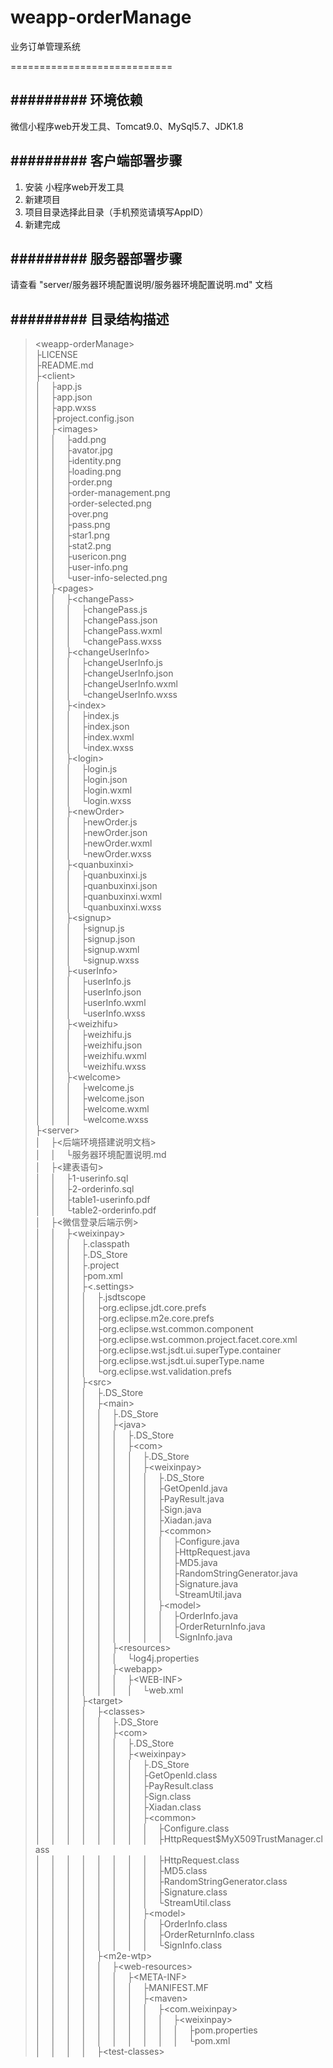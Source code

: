 # weapp-orderManage
业务订单管理系统

============================



## ######### 环境依赖
微信小程序web开发工具、Tomcat9.0、MySql5.7、JDK1.8

## ######### 客户端部署步骤
1. 安装 小程序web开发工具
2. 新建项目
3. 项目目录选择此目录（手机预览请填写AppID）
4. 新建完成

## ######### 服务器部署步骤
请查看 "server/服务器环境配置说明/服务器环境配置说明.md" 文档


## ######### 目录结构描述
> &lt;weapp-orderManage&gt;
<br>├LICENSE
<br>├README.md
<br>├&lt;client&gt;
<br>│&nbsp;&nbsp;&nbsp;&nbsp;├app.js
<br>│&nbsp;&nbsp;&nbsp;&nbsp;├app.json
<br>│&nbsp;&nbsp;&nbsp;&nbsp;├app.wxss
<br>│&nbsp;&nbsp;&nbsp;&nbsp;├project.config.json
<br>│&nbsp;&nbsp;&nbsp;&nbsp;├&lt;images&gt;
<br>│&nbsp;&nbsp;&nbsp;&nbsp;│&nbsp;&nbsp;&nbsp;&nbsp;├add.png
<br>│&nbsp;&nbsp;&nbsp;&nbsp;│&nbsp;&nbsp;&nbsp;&nbsp;├avator.jpg
<br>│&nbsp;&nbsp;&nbsp;&nbsp;│&nbsp;&nbsp;&nbsp;&nbsp;├identity.png
<br>│&nbsp;&nbsp;&nbsp;&nbsp;│&nbsp;&nbsp;&nbsp;&nbsp;├loading.png
<br>│&nbsp;&nbsp;&nbsp;&nbsp;│&nbsp;&nbsp;&nbsp;&nbsp;├order.png
<br>│&nbsp;&nbsp;&nbsp;&nbsp;│&nbsp;&nbsp;&nbsp;&nbsp;├order-management.png
<br>│&nbsp;&nbsp;&nbsp;&nbsp;│&nbsp;&nbsp;&nbsp;&nbsp;├order-selected.png
<br>│&nbsp;&nbsp;&nbsp;&nbsp;│&nbsp;&nbsp;&nbsp;&nbsp;├over.png
<br>│&nbsp;&nbsp;&nbsp;&nbsp;│&nbsp;&nbsp;&nbsp;&nbsp;├pass.png
<br>│&nbsp;&nbsp;&nbsp;&nbsp;│&nbsp;&nbsp;&nbsp;&nbsp;├star1.png
<br>│&nbsp;&nbsp;&nbsp;&nbsp;│&nbsp;&nbsp;&nbsp;&nbsp;├stat2.png
<br>│&nbsp;&nbsp;&nbsp;&nbsp;│&nbsp;&nbsp;&nbsp;&nbsp;├usericon.png
<br>│&nbsp;&nbsp;&nbsp;&nbsp;│&nbsp;&nbsp;&nbsp;&nbsp;├user-info.png
<br>│&nbsp;&nbsp;&nbsp;&nbsp;│&nbsp;&nbsp;&nbsp;&nbsp;└user-info-selected.png
<br>│&nbsp;&nbsp;&nbsp;&nbsp;├&lt;pages&gt;
<br>│&nbsp;&nbsp;&nbsp;&nbsp;│&nbsp;&nbsp;&nbsp;&nbsp;├&lt;changePass&gt;
<br>│&nbsp;&nbsp;&nbsp;&nbsp;│&nbsp;&nbsp;&nbsp;&nbsp;│&nbsp;&nbsp;&nbsp;&nbsp;├changePass.js
<br>│&nbsp;&nbsp;&nbsp;&nbsp;│&nbsp;&nbsp;&nbsp;&nbsp;│&nbsp;&nbsp;&nbsp;&nbsp;├changePass.json
<br>│&nbsp;&nbsp;&nbsp;&nbsp;│&nbsp;&nbsp;&nbsp;&nbsp;│&nbsp;&nbsp;&nbsp;&nbsp;├changePass.wxml
<br>│&nbsp;&nbsp;&nbsp;&nbsp;│&nbsp;&nbsp;&nbsp;&nbsp;│&nbsp;&nbsp;&nbsp;&nbsp;└changePass.wxss
<br>│&nbsp;&nbsp;&nbsp;&nbsp;│&nbsp;&nbsp;&nbsp;&nbsp;├&lt;changeUserInfo&gt;
<br>│&nbsp;&nbsp;&nbsp;&nbsp;│&nbsp;&nbsp;&nbsp;&nbsp;│&nbsp;&nbsp;&nbsp;&nbsp;├changeUserInfo.js
<br>│&nbsp;&nbsp;&nbsp;&nbsp;│&nbsp;&nbsp;&nbsp;&nbsp;│&nbsp;&nbsp;&nbsp;&nbsp;├changeUserInfo.json
<br>│&nbsp;&nbsp;&nbsp;&nbsp;│&nbsp;&nbsp;&nbsp;&nbsp;│&nbsp;&nbsp;&nbsp;&nbsp;├changeUserInfo.wxml
<br>│&nbsp;&nbsp;&nbsp;&nbsp;│&nbsp;&nbsp;&nbsp;&nbsp;│&nbsp;&nbsp;&nbsp;&nbsp;└changeUserInfo.wxss
<br>│&nbsp;&nbsp;&nbsp;&nbsp;│&nbsp;&nbsp;&nbsp;&nbsp;├&lt;index&gt;
<br>│&nbsp;&nbsp;&nbsp;&nbsp;│&nbsp;&nbsp;&nbsp;&nbsp;│&nbsp;&nbsp;&nbsp;&nbsp;├index.js
<br>│&nbsp;&nbsp;&nbsp;&nbsp;│&nbsp;&nbsp;&nbsp;&nbsp;│&nbsp;&nbsp;&nbsp;&nbsp;├index.json
<br>│&nbsp;&nbsp;&nbsp;&nbsp;│&nbsp;&nbsp;&nbsp;&nbsp;│&nbsp;&nbsp;&nbsp;&nbsp;├index.wxml
<br>│&nbsp;&nbsp;&nbsp;&nbsp;│&nbsp;&nbsp;&nbsp;&nbsp;│&nbsp;&nbsp;&nbsp;&nbsp;└index.wxss
<br>│&nbsp;&nbsp;&nbsp;&nbsp;│&nbsp;&nbsp;&nbsp;&nbsp;├&lt;login&gt;
<br>│&nbsp;&nbsp;&nbsp;&nbsp;│&nbsp;&nbsp;&nbsp;&nbsp;│&nbsp;&nbsp;&nbsp;&nbsp;├login.js
<br>│&nbsp;&nbsp;&nbsp;&nbsp;│&nbsp;&nbsp;&nbsp;&nbsp;│&nbsp;&nbsp;&nbsp;&nbsp;├login.json
<br>│&nbsp;&nbsp;&nbsp;&nbsp;│&nbsp;&nbsp;&nbsp;&nbsp;│&nbsp;&nbsp;&nbsp;&nbsp;├login.wxml
<br>│&nbsp;&nbsp;&nbsp;&nbsp;│&nbsp;&nbsp;&nbsp;&nbsp;│&nbsp;&nbsp;&nbsp;&nbsp;└login.wxss
<br>│&nbsp;&nbsp;&nbsp;&nbsp;│&nbsp;&nbsp;&nbsp;&nbsp;├&lt;newOrder&gt;
<br>│&nbsp;&nbsp;&nbsp;&nbsp;│&nbsp;&nbsp;&nbsp;&nbsp;│&nbsp;&nbsp;&nbsp;&nbsp;├newOrder.js
<br>│&nbsp;&nbsp;&nbsp;&nbsp;│&nbsp;&nbsp;&nbsp;&nbsp;│&nbsp;&nbsp;&nbsp;&nbsp;├newOrder.json
<br>│&nbsp;&nbsp;&nbsp;&nbsp;│&nbsp;&nbsp;&nbsp;&nbsp;│&nbsp;&nbsp;&nbsp;&nbsp;├newOrder.wxml
<br>│&nbsp;&nbsp;&nbsp;&nbsp;│&nbsp;&nbsp;&nbsp;&nbsp;│&nbsp;&nbsp;&nbsp;&nbsp;└newOrder.wxss
<br>│&nbsp;&nbsp;&nbsp;&nbsp;│&nbsp;&nbsp;&nbsp;&nbsp;├&lt;quanbuxinxi&gt;
<br>│&nbsp;&nbsp;&nbsp;&nbsp;│&nbsp;&nbsp;&nbsp;&nbsp;│&nbsp;&nbsp;&nbsp;&nbsp;├quanbuxinxi.js
<br>│&nbsp;&nbsp;&nbsp;&nbsp;│&nbsp;&nbsp;&nbsp;&nbsp;│&nbsp;&nbsp;&nbsp;&nbsp;├quanbuxinxi.json
<br>│&nbsp;&nbsp;&nbsp;&nbsp;│&nbsp;&nbsp;&nbsp;&nbsp;│&nbsp;&nbsp;&nbsp;&nbsp;├quanbuxinxi.wxml
<br>│&nbsp;&nbsp;&nbsp;&nbsp;│&nbsp;&nbsp;&nbsp;&nbsp;│&nbsp;&nbsp;&nbsp;&nbsp;└quanbuxinxi.wxss
<br>│&nbsp;&nbsp;&nbsp;&nbsp;│&nbsp;&nbsp;&nbsp;&nbsp;├&lt;signup&gt;
<br>│&nbsp;&nbsp;&nbsp;&nbsp;│&nbsp;&nbsp;&nbsp;&nbsp;│&nbsp;&nbsp;&nbsp;&nbsp;├signup.js
<br>│&nbsp;&nbsp;&nbsp;&nbsp;│&nbsp;&nbsp;&nbsp;&nbsp;│&nbsp;&nbsp;&nbsp;&nbsp;├signup.json
<br>│&nbsp;&nbsp;&nbsp;&nbsp;│&nbsp;&nbsp;&nbsp;&nbsp;│&nbsp;&nbsp;&nbsp;&nbsp;├signup.wxml
<br>│&nbsp;&nbsp;&nbsp;&nbsp;│&nbsp;&nbsp;&nbsp;&nbsp;│&nbsp;&nbsp;&nbsp;&nbsp;└signup.wxss
<br>│&nbsp;&nbsp;&nbsp;&nbsp;│&nbsp;&nbsp;&nbsp;&nbsp;├&lt;userInfo&gt;
<br>│&nbsp;&nbsp;&nbsp;&nbsp;│&nbsp;&nbsp;&nbsp;&nbsp;│&nbsp;&nbsp;&nbsp;&nbsp;├userInfo.js
<br>│&nbsp;&nbsp;&nbsp;&nbsp;│&nbsp;&nbsp;&nbsp;&nbsp;│&nbsp;&nbsp;&nbsp;&nbsp;├userInfo.json
<br>│&nbsp;&nbsp;&nbsp;&nbsp;│&nbsp;&nbsp;&nbsp;&nbsp;│&nbsp;&nbsp;&nbsp;&nbsp;├userInfo.wxml
<br>│&nbsp;&nbsp;&nbsp;&nbsp;│&nbsp;&nbsp;&nbsp;&nbsp;│&nbsp;&nbsp;&nbsp;&nbsp;└userInfo.wxss
<br>│&nbsp;&nbsp;&nbsp;&nbsp;│&nbsp;&nbsp;&nbsp;&nbsp;├&lt;weizhifu&gt;
<br>│&nbsp;&nbsp;&nbsp;&nbsp;│&nbsp;&nbsp;&nbsp;&nbsp;│&nbsp;&nbsp;&nbsp;&nbsp;├weizhifu.js
<br>│&nbsp;&nbsp;&nbsp;&nbsp;│&nbsp;&nbsp;&nbsp;&nbsp;│&nbsp;&nbsp;&nbsp;&nbsp;├weizhifu.json
<br>│&nbsp;&nbsp;&nbsp;&nbsp;│&nbsp;&nbsp;&nbsp;&nbsp;│&nbsp;&nbsp;&nbsp;&nbsp;├weizhifu.wxml
<br>│&nbsp;&nbsp;&nbsp;&nbsp;│&nbsp;&nbsp;&nbsp;&nbsp;│&nbsp;&nbsp;&nbsp;&nbsp;└weizhifu.wxss
<br>│&nbsp;&nbsp;&nbsp;&nbsp;│&nbsp;&nbsp;&nbsp;&nbsp;├&lt;welcome&gt;
<br>│&nbsp;&nbsp;&nbsp;&nbsp;│&nbsp;&nbsp;&nbsp;&nbsp;│&nbsp;&nbsp;&nbsp;&nbsp;├welcome.js
<br>│&nbsp;&nbsp;&nbsp;&nbsp;│&nbsp;&nbsp;&nbsp;&nbsp;│&nbsp;&nbsp;&nbsp;&nbsp;├welcome.json
<br>│&nbsp;&nbsp;&nbsp;&nbsp;│&nbsp;&nbsp;&nbsp;&nbsp;│&nbsp;&nbsp;&nbsp;&nbsp;├welcome.wxml
<br>│&nbsp;&nbsp;&nbsp;&nbsp;│&nbsp;&nbsp;&nbsp;&nbsp;│&nbsp;&nbsp;&nbsp;&nbsp;└welcome.wxss
<br>├&lt;server&gt;
<br>│&nbsp;&nbsp;&nbsp;&nbsp;├&lt;后端环境搭建说明文档&gt;
<br>│&nbsp;&nbsp;&nbsp;&nbsp;│&nbsp;&nbsp;&nbsp;&nbsp;└服务器环境配置说明.md
<br>│&nbsp;&nbsp;&nbsp;&nbsp;├&lt;建表语句&gt;
<br>│&nbsp;&nbsp;&nbsp;&nbsp;│&nbsp;&nbsp;&nbsp;&nbsp;├1-userinfo.sql
<br>│&nbsp;&nbsp;&nbsp;&nbsp;│&nbsp;&nbsp;&nbsp;&nbsp;├2-orderinfo.sql
<br>│&nbsp;&nbsp;&nbsp;&nbsp;│&nbsp;&nbsp;&nbsp;&nbsp;├table1-userinfo.pdf
<br>│&nbsp;&nbsp;&nbsp;&nbsp;│&nbsp;&nbsp;&nbsp;&nbsp;└table2-orderinfo.pdf
<br>│&nbsp;&nbsp;&nbsp;&nbsp;├&lt;微信登录后端示例&gt;
<br>│&nbsp;&nbsp;&nbsp;&nbsp;│&nbsp;&nbsp;&nbsp;&nbsp;├&lt;weixinpay&gt;
<br>│&nbsp;&nbsp;&nbsp;&nbsp;│&nbsp;&nbsp;&nbsp;&nbsp;│&nbsp;&nbsp;&nbsp;&nbsp;├.classpath
<br>│&nbsp;&nbsp;&nbsp;&nbsp;│&nbsp;&nbsp;&nbsp;&nbsp;│&nbsp;&nbsp;&nbsp;&nbsp;├.DS_Store
<br>│&nbsp;&nbsp;&nbsp;&nbsp;│&nbsp;&nbsp;&nbsp;&nbsp;│&nbsp;&nbsp;&nbsp;&nbsp;├.project
<br>│&nbsp;&nbsp;&nbsp;&nbsp;│&nbsp;&nbsp;&nbsp;&nbsp;│&nbsp;&nbsp;&nbsp;&nbsp;├pom.xml
<br>│&nbsp;&nbsp;&nbsp;&nbsp;│&nbsp;&nbsp;&nbsp;&nbsp;│&nbsp;&nbsp;&nbsp;&nbsp;├&lt;.settings&gt;
<br>│&nbsp;&nbsp;&nbsp;&nbsp;│&nbsp;&nbsp;&nbsp;&nbsp;│&nbsp;&nbsp;&nbsp;&nbsp;│&nbsp;&nbsp;&nbsp;&nbsp;├.jsdtscope
<br>│&nbsp;&nbsp;&nbsp;&nbsp;│&nbsp;&nbsp;&nbsp;&nbsp;│&nbsp;&nbsp;&nbsp;&nbsp;│&nbsp;&nbsp;&nbsp;&nbsp;├org.eclipse.jdt.core.prefs
<br>│&nbsp;&nbsp;&nbsp;&nbsp;│&nbsp;&nbsp;&nbsp;&nbsp;│&nbsp;&nbsp;&nbsp;&nbsp;│&nbsp;&nbsp;&nbsp;&nbsp;├org.eclipse.m2e.core.prefs
<br>│&nbsp;&nbsp;&nbsp;&nbsp;│&nbsp;&nbsp;&nbsp;&nbsp;│&nbsp;&nbsp;&nbsp;&nbsp;│&nbsp;&nbsp;&nbsp;&nbsp;├org.eclipse.wst.common.component
<br>│&nbsp;&nbsp;&nbsp;&nbsp;│&nbsp;&nbsp;&nbsp;&nbsp;│&nbsp;&nbsp;&nbsp;&nbsp;│&nbsp;&nbsp;&nbsp;&nbsp;├org.eclipse.wst.common.project.facet.core.xml
<br>│&nbsp;&nbsp;&nbsp;&nbsp;│&nbsp;&nbsp;&nbsp;&nbsp;│&nbsp;&nbsp;&nbsp;&nbsp;│&nbsp;&nbsp;&nbsp;&nbsp;├org.eclipse.wst.jsdt.ui.superType.container
<br>│&nbsp;&nbsp;&nbsp;&nbsp;│&nbsp;&nbsp;&nbsp;&nbsp;│&nbsp;&nbsp;&nbsp;&nbsp;│&nbsp;&nbsp;&nbsp;&nbsp;├org.eclipse.wst.jsdt.ui.superType.name
<br>│&nbsp;&nbsp;&nbsp;&nbsp;│&nbsp;&nbsp;&nbsp;&nbsp;│&nbsp;&nbsp;&nbsp;&nbsp;│&nbsp;&nbsp;&nbsp;&nbsp;└org.eclipse.wst.validation.prefs
<br>│&nbsp;&nbsp;&nbsp;&nbsp;│&nbsp;&nbsp;&nbsp;&nbsp;│&nbsp;&nbsp;&nbsp;&nbsp;├&lt;src&gt;
<br>│&nbsp;&nbsp;&nbsp;&nbsp;│&nbsp;&nbsp;&nbsp;&nbsp;│&nbsp;&nbsp;&nbsp;&nbsp;│&nbsp;&nbsp;&nbsp;&nbsp;├.DS_Store
<br>│&nbsp;&nbsp;&nbsp;&nbsp;│&nbsp;&nbsp;&nbsp;&nbsp;│&nbsp;&nbsp;&nbsp;&nbsp;│&nbsp;&nbsp;&nbsp;&nbsp;├&lt;main&gt;
<br>│&nbsp;&nbsp;&nbsp;&nbsp;│&nbsp;&nbsp;&nbsp;&nbsp;│&nbsp;&nbsp;&nbsp;&nbsp;│&nbsp;&nbsp;&nbsp;&nbsp;│&nbsp;&nbsp;&nbsp;&nbsp;├.DS_Store
<br>│&nbsp;&nbsp;&nbsp;&nbsp;│&nbsp;&nbsp;&nbsp;&nbsp;│&nbsp;&nbsp;&nbsp;&nbsp;│&nbsp;&nbsp;&nbsp;&nbsp;│&nbsp;&nbsp;&nbsp;&nbsp;├&lt;java&gt;
<br>│&nbsp;&nbsp;&nbsp;&nbsp;│&nbsp;&nbsp;&nbsp;&nbsp;│&nbsp;&nbsp;&nbsp;&nbsp;│&nbsp;&nbsp;&nbsp;&nbsp;│&nbsp;&nbsp;&nbsp;&nbsp;│&nbsp;&nbsp;&nbsp;&nbsp;├.DS_Store
<br>│&nbsp;&nbsp;&nbsp;&nbsp;│&nbsp;&nbsp;&nbsp;&nbsp;│&nbsp;&nbsp;&nbsp;&nbsp;│&nbsp;&nbsp;&nbsp;&nbsp;│&nbsp;&nbsp;&nbsp;&nbsp;│&nbsp;&nbsp;&nbsp;&nbsp;├&lt;com&gt;
<br>│&nbsp;&nbsp;&nbsp;&nbsp;│&nbsp;&nbsp;&nbsp;&nbsp;│&nbsp;&nbsp;&nbsp;&nbsp;│&nbsp;&nbsp;&nbsp;&nbsp;│&nbsp;&nbsp;&nbsp;&nbsp;│&nbsp;&nbsp;&nbsp;&nbsp;│&nbsp;&nbsp;&nbsp;&nbsp;├.DS_Store
<br>│&nbsp;&nbsp;&nbsp;&nbsp;│&nbsp;&nbsp;&nbsp;&nbsp;│&nbsp;&nbsp;&nbsp;&nbsp;│&nbsp;&nbsp;&nbsp;&nbsp;│&nbsp;&nbsp;&nbsp;&nbsp;│&nbsp;&nbsp;&nbsp;&nbsp;│&nbsp;&nbsp;&nbsp;&nbsp;├&lt;weixinpay&gt;
<br>│&nbsp;&nbsp;&nbsp;&nbsp;│&nbsp;&nbsp;&nbsp;&nbsp;│&nbsp;&nbsp;&nbsp;&nbsp;│&nbsp;&nbsp;&nbsp;&nbsp;│&nbsp;&nbsp;&nbsp;&nbsp;│&nbsp;&nbsp;&nbsp;&nbsp;│&nbsp;&nbsp;&nbsp;&nbsp;│&nbsp;&nbsp;&nbsp;&nbsp;├.DS_Store
<br>│&nbsp;&nbsp;&nbsp;&nbsp;│&nbsp;&nbsp;&nbsp;&nbsp;│&nbsp;&nbsp;&nbsp;&nbsp;│&nbsp;&nbsp;&nbsp;&nbsp;│&nbsp;&nbsp;&nbsp;&nbsp;│&nbsp;&nbsp;&nbsp;&nbsp;│&nbsp;&nbsp;&nbsp;&nbsp;│&nbsp;&nbsp;&nbsp;&nbsp;├GetOpenId.java
<br>│&nbsp;&nbsp;&nbsp;&nbsp;│&nbsp;&nbsp;&nbsp;&nbsp;│&nbsp;&nbsp;&nbsp;&nbsp;│&nbsp;&nbsp;&nbsp;&nbsp;│&nbsp;&nbsp;&nbsp;&nbsp;│&nbsp;&nbsp;&nbsp;&nbsp;│&nbsp;&nbsp;&nbsp;&nbsp;│&nbsp;&nbsp;&nbsp;&nbsp;├PayResult.java
<br>│&nbsp;&nbsp;&nbsp;&nbsp;│&nbsp;&nbsp;&nbsp;&nbsp;│&nbsp;&nbsp;&nbsp;&nbsp;│&nbsp;&nbsp;&nbsp;&nbsp;│&nbsp;&nbsp;&nbsp;&nbsp;│&nbsp;&nbsp;&nbsp;&nbsp;│&nbsp;&nbsp;&nbsp;&nbsp;│&nbsp;&nbsp;&nbsp;&nbsp;├Sign.java
<br>│&nbsp;&nbsp;&nbsp;&nbsp;│&nbsp;&nbsp;&nbsp;&nbsp;│&nbsp;&nbsp;&nbsp;&nbsp;│&nbsp;&nbsp;&nbsp;&nbsp;│&nbsp;&nbsp;&nbsp;&nbsp;│&nbsp;&nbsp;&nbsp;&nbsp;│&nbsp;&nbsp;&nbsp;&nbsp;│&nbsp;&nbsp;&nbsp;&nbsp;├Xiadan.java
<br>│&nbsp;&nbsp;&nbsp;&nbsp;│&nbsp;&nbsp;&nbsp;&nbsp;│&nbsp;&nbsp;&nbsp;&nbsp;│&nbsp;&nbsp;&nbsp;&nbsp;│&nbsp;&nbsp;&nbsp;&nbsp;│&nbsp;&nbsp;&nbsp;&nbsp;│&nbsp;&nbsp;&nbsp;&nbsp;│&nbsp;&nbsp;&nbsp;&nbsp;├&lt;common&gt;
<br>│&nbsp;&nbsp;&nbsp;&nbsp;│&nbsp;&nbsp;&nbsp;&nbsp;│&nbsp;&nbsp;&nbsp;&nbsp;│&nbsp;&nbsp;&nbsp;&nbsp;│&nbsp;&nbsp;&nbsp;&nbsp;│&nbsp;&nbsp;&nbsp;&nbsp;│&nbsp;&nbsp;&nbsp;&nbsp;│&nbsp;&nbsp;&nbsp;&nbsp;│&nbsp;&nbsp;&nbsp;&nbsp;├Configure.java
<br>│&nbsp;&nbsp;&nbsp;&nbsp;│&nbsp;&nbsp;&nbsp;&nbsp;│&nbsp;&nbsp;&nbsp;&nbsp;│&nbsp;&nbsp;&nbsp;&nbsp;│&nbsp;&nbsp;&nbsp;&nbsp;│&nbsp;&nbsp;&nbsp;&nbsp;│&nbsp;&nbsp;&nbsp;&nbsp;│&nbsp;&nbsp;&nbsp;&nbsp;│&nbsp;&nbsp;&nbsp;&nbsp;├HttpRequest.java
<br>│&nbsp;&nbsp;&nbsp;&nbsp;│&nbsp;&nbsp;&nbsp;&nbsp;│&nbsp;&nbsp;&nbsp;&nbsp;│&nbsp;&nbsp;&nbsp;&nbsp;│&nbsp;&nbsp;&nbsp;&nbsp;│&nbsp;&nbsp;&nbsp;&nbsp;│&nbsp;&nbsp;&nbsp;&nbsp;│&nbsp;&nbsp;&nbsp;&nbsp;│&nbsp;&nbsp;&nbsp;&nbsp;├MD5.java
<br>│&nbsp;&nbsp;&nbsp;&nbsp;│&nbsp;&nbsp;&nbsp;&nbsp;│&nbsp;&nbsp;&nbsp;&nbsp;│&nbsp;&nbsp;&nbsp;&nbsp;│&nbsp;&nbsp;&nbsp;&nbsp;│&nbsp;&nbsp;&nbsp;&nbsp;│&nbsp;&nbsp;&nbsp;&nbsp;│&nbsp;&nbsp;&nbsp;&nbsp;│&nbsp;&nbsp;&nbsp;&nbsp;├RandomStringGenerator.java
<br>│&nbsp;&nbsp;&nbsp;&nbsp;│&nbsp;&nbsp;&nbsp;&nbsp;│&nbsp;&nbsp;&nbsp;&nbsp;│&nbsp;&nbsp;&nbsp;&nbsp;│&nbsp;&nbsp;&nbsp;&nbsp;│&nbsp;&nbsp;&nbsp;&nbsp;│&nbsp;&nbsp;&nbsp;&nbsp;│&nbsp;&nbsp;&nbsp;&nbsp;│&nbsp;&nbsp;&nbsp;&nbsp;├Signature.java
<br>│&nbsp;&nbsp;&nbsp;&nbsp;│&nbsp;&nbsp;&nbsp;&nbsp;│&nbsp;&nbsp;&nbsp;&nbsp;│&nbsp;&nbsp;&nbsp;&nbsp;│&nbsp;&nbsp;&nbsp;&nbsp;│&nbsp;&nbsp;&nbsp;&nbsp;│&nbsp;&nbsp;&nbsp;&nbsp;│&nbsp;&nbsp;&nbsp;&nbsp;│&nbsp;&nbsp;&nbsp;&nbsp;└StreamUtil.java
<br>│&nbsp;&nbsp;&nbsp;&nbsp;│&nbsp;&nbsp;&nbsp;&nbsp;│&nbsp;&nbsp;&nbsp;&nbsp;│&nbsp;&nbsp;&nbsp;&nbsp;│&nbsp;&nbsp;&nbsp;&nbsp;│&nbsp;&nbsp;&nbsp;&nbsp;│&nbsp;&nbsp;&nbsp;&nbsp;│&nbsp;&nbsp;&nbsp;&nbsp;├&lt;model&gt;
<br>│&nbsp;&nbsp;&nbsp;&nbsp;│&nbsp;&nbsp;&nbsp;&nbsp;│&nbsp;&nbsp;&nbsp;&nbsp;│&nbsp;&nbsp;&nbsp;&nbsp;│&nbsp;&nbsp;&nbsp;&nbsp;│&nbsp;&nbsp;&nbsp;&nbsp;│&nbsp;&nbsp;&nbsp;&nbsp;│&nbsp;&nbsp;&nbsp;&nbsp;│&nbsp;&nbsp;&nbsp;&nbsp;├OrderInfo.java
<br>│&nbsp;&nbsp;&nbsp;&nbsp;│&nbsp;&nbsp;&nbsp;&nbsp;│&nbsp;&nbsp;&nbsp;&nbsp;│&nbsp;&nbsp;&nbsp;&nbsp;│&nbsp;&nbsp;&nbsp;&nbsp;│&nbsp;&nbsp;&nbsp;&nbsp;│&nbsp;&nbsp;&nbsp;&nbsp;│&nbsp;&nbsp;&nbsp;&nbsp;│&nbsp;&nbsp;&nbsp;&nbsp;├OrderReturnInfo.java
<br>│&nbsp;&nbsp;&nbsp;&nbsp;│&nbsp;&nbsp;&nbsp;&nbsp;│&nbsp;&nbsp;&nbsp;&nbsp;│&nbsp;&nbsp;&nbsp;&nbsp;│&nbsp;&nbsp;&nbsp;&nbsp;│&nbsp;&nbsp;&nbsp;&nbsp;│&nbsp;&nbsp;&nbsp;&nbsp;│&nbsp;&nbsp;&nbsp;&nbsp;│&nbsp;&nbsp;&nbsp;&nbsp;└SignInfo.java
<br>│&nbsp;&nbsp;&nbsp;&nbsp;│&nbsp;&nbsp;&nbsp;&nbsp;│&nbsp;&nbsp;&nbsp;&nbsp;│&nbsp;&nbsp;&nbsp;&nbsp;│&nbsp;&nbsp;&nbsp;&nbsp;├&lt;resources&gt;
<br>│&nbsp;&nbsp;&nbsp;&nbsp;│&nbsp;&nbsp;&nbsp;&nbsp;│&nbsp;&nbsp;&nbsp;&nbsp;│&nbsp;&nbsp;&nbsp;&nbsp;│&nbsp;&nbsp;&nbsp;&nbsp;│&nbsp;&nbsp;&nbsp;&nbsp;└log4j.properties
<br>│&nbsp;&nbsp;&nbsp;&nbsp;│&nbsp;&nbsp;&nbsp;&nbsp;│&nbsp;&nbsp;&nbsp;&nbsp;│&nbsp;&nbsp;&nbsp;&nbsp;│&nbsp;&nbsp;&nbsp;&nbsp;├&lt;webapp&gt;
<br>│&nbsp;&nbsp;&nbsp;&nbsp;│&nbsp;&nbsp;&nbsp;&nbsp;│&nbsp;&nbsp;&nbsp;&nbsp;│&nbsp;&nbsp;&nbsp;&nbsp;│&nbsp;&nbsp;&nbsp;&nbsp;│&nbsp;&nbsp;&nbsp;&nbsp;├&lt;WEB-INF&gt;
<br>│&nbsp;&nbsp;&nbsp;&nbsp;│&nbsp;&nbsp;&nbsp;&nbsp;│&nbsp;&nbsp;&nbsp;&nbsp;│&nbsp;&nbsp;&nbsp;&nbsp;│&nbsp;&nbsp;&nbsp;&nbsp;│&nbsp;&nbsp;&nbsp;&nbsp;│&nbsp;&nbsp;&nbsp;&nbsp;└web.xml
<br>│&nbsp;&nbsp;&nbsp;&nbsp;│&nbsp;&nbsp;&nbsp;&nbsp;│&nbsp;&nbsp;&nbsp;&nbsp;├&lt;target&gt;
<br>│&nbsp;&nbsp;&nbsp;&nbsp;│&nbsp;&nbsp;&nbsp;&nbsp;│&nbsp;&nbsp;&nbsp;&nbsp;│&nbsp;&nbsp;&nbsp;&nbsp;├&lt;classes&gt;
<br>│&nbsp;&nbsp;&nbsp;&nbsp;│&nbsp;&nbsp;&nbsp;&nbsp;│&nbsp;&nbsp;&nbsp;&nbsp;│&nbsp;&nbsp;&nbsp;&nbsp;│&nbsp;&nbsp;&nbsp;&nbsp;├.DS_Store
<br>│&nbsp;&nbsp;&nbsp;&nbsp;│&nbsp;&nbsp;&nbsp;&nbsp;│&nbsp;&nbsp;&nbsp;&nbsp;│&nbsp;&nbsp;&nbsp;&nbsp;│&nbsp;&nbsp;&nbsp;&nbsp;├&lt;com&gt;
<br>│&nbsp;&nbsp;&nbsp;&nbsp;│&nbsp;&nbsp;&nbsp;&nbsp;│&nbsp;&nbsp;&nbsp;&nbsp;│&nbsp;&nbsp;&nbsp;&nbsp;│&nbsp;&nbsp;&nbsp;&nbsp;│&nbsp;&nbsp;&nbsp;&nbsp;├.DS_Store
<br>│&nbsp;&nbsp;&nbsp;&nbsp;│&nbsp;&nbsp;&nbsp;&nbsp;│&nbsp;&nbsp;&nbsp;&nbsp;│&nbsp;&nbsp;&nbsp;&nbsp;│&nbsp;&nbsp;&nbsp;&nbsp;│&nbsp;&nbsp;&nbsp;&nbsp;├&lt;weixinpay&gt;
<br>│&nbsp;&nbsp;&nbsp;&nbsp;│&nbsp;&nbsp;&nbsp;&nbsp;│&nbsp;&nbsp;&nbsp;&nbsp;│&nbsp;&nbsp;&nbsp;&nbsp;│&nbsp;&nbsp;&nbsp;&nbsp;│&nbsp;&nbsp;&nbsp;&nbsp;│&nbsp;&nbsp;&nbsp;&nbsp;├.DS_Store
<br>│&nbsp;&nbsp;&nbsp;&nbsp;│&nbsp;&nbsp;&nbsp;&nbsp;│&nbsp;&nbsp;&nbsp;&nbsp;│&nbsp;&nbsp;&nbsp;&nbsp;│&nbsp;&nbsp;&nbsp;&nbsp;│&nbsp;&nbsp;&nbsp;&nbsp;│&nbsp;&nbsp;&nbsp;&nbsp;├GetOpenId.class
<br>│&nbsp;&nbsp;&nbsp;&nbsp;│&nbsp;&nbsp;&nbsp;&nbsp;│&nbsp;&nbsp;&nbsp;&nbsp;│&nbsp;&nbsp;&nbsp;&nbsp;│&nbsp;&nbsp;&nbsp;&nbsp;│&nbsp;&nbsp;&nbsp;&nbsp;│&nbsp;&nbsp;&nbsp;&nbsp;├PayResult.class
<br>│&nbsp;&nbsp;&nbsp;&nbsp;│&nbsp;&nbsp;&nbsp;&nbsp;│&nbsp;&nbsp;&nbsp;&nbsp;│&nbsp;&nbsp;&nbsp;&nbsp;│&nbsp;&nbsp;&nbsp;&nbsp;│&nbsp;&nbsp;&nbsp;&nbsp;│&nbsp;&nbsp;&nbsp;&nbsp;├Sign.class
<br>│&nbsp;&nbsp;&nbsp;&nbsp;│&nbsp;&nbsp;&nbsp;&nbsp;│&nbsp;&nbsp;&nbsp;&nbsp;│&nbsp;&nbsp;&nbsp;&nbsp;│&nbsp;&nbsp;&nbsp;&nbsp;│&nbsp;&nbsp;&nbsp;&nbsp;│&nbsp;&nbsp;&nbsp;&nbsp;├Xiadan.class
<br>│&nbsp;&nbsp;&nbsp;&nbsp;│&nbsp;&nbsp;&nbsp;&nbsp;│&nbsp;&nbsp;&nbsp;&nbsp;│&nbsp;&nbsp;&nbsp;&nbsp;│&nbsp;&nbsp;&nbsp;&nbsp;│&nbsp;&nbsp;&nbsp;&nbsp;│&nbsp;&nbsp;&nbsp;&nbsp;├&lt;common&gt;
<br>│&nbsp;&nbsp;&nbsp;&nbsp;│&nbsp;&nbsp;&nbsp;&nbsp;│&nbsp;&nbsp;&nbsp;&nbsp;│&nbsp;&nbsp;&nbsp;&nbsp;│&nbsp;&nbsp;&nbsp;&nbsp;│&nbsp;&nbsp;&nbsp;&nbsp;│&nbsp;&nbsp;&nbsp;&nbsp;│&nbsp;&nbsp;&nbsp;&nbsp;├Configure.class
<br>│&nbsp;&nbsp;&nbsp;&nbsp;│&nbsp;&nbsp;&nbsp;&nbsp;│&nbsp;&nbsp;&nbsp;&nbsp;│&nbsp;&nbsp;&nbsp;&nbsp;│&nbsp;&nbsp;&nbsp;&nbsp;│&nbsp;&nbsp;&nbsp;&nbsp;│&nbsp;&nbsp;&nbsp;&nbsp;│&nbsp;&nbsp;&nbsp;&nbsp;├HttpRequest$MyX509TrustManager.class
<br>│&nbsp;&nbsp;&nbsp;&nbsp;│&nbsp;&nbsp;&nbsp;&nbsp;│&nbsp;&nbsp;&nbsp;&nbsp;│&nbsp;&nbsp;&nbsp;&nbsp;│&nbsp;&nbsp;&nbsp;&nbsp;│&nbsp;&nbsp;&nbsp;&nbsp;│&nbsp;&nbsp;&nbsp;&nbsp;│&nbsp;&nbsp;&nbsp;&nbsp;├HttpRequest.class
<br>│&nbsp;&nbsp;&nbsp;&nbsp;│&nbsp;&nbsp;&nbsp;&nbsp;│&nbsp;&nbsp;&nbsp;&nbsp;│&nbsp;&nbsp;&nbsp;&nbsp;│&nbsp;&nbsp;&nbsp;&nbsp;│&nbsp;&nbsp;&nbsp;&nbsp;│&nbsp;&nbsp;&nbsp;&nbsp;│&nbsp;&nbsp;&nbsp;&nbsp;├MD5.class
<br>│&nbsp;&nbsp;&nbsp;&nbsp;│&nbsp;&nbsp;&nbsp;&nbsp;│&nbsp;&nbsp;&nbsp;&nbsp;│&nbsp;&nbsp;&nbsp;&nbsp;│&nbsp;&nbsp;&nbsp;&nbsp;│&nbsp;&nbsp;&nbsp;&nbsp;│&nbsp;&nbsp;&nbsp;&nbsp;│&nbsp;&nbsp;&nbsp;&nbsp;├RandomStringGenerator.class
<br>│&nbsp;&nbsp;&nbsp;&nbsp;│&nbsp;&nbsp;&nbsp;&nbsp;│&nbsp;&nbsp;&nbsp;&nbsp;│&nbsp;&nbsp;&nbsp;&nbsp;│&nbsp;&nbsp;&nbsp;&nbsp;│&nbsp;&nbsp;&nbsp;&nbsp;│&nbsp;&nbsp;&nbsp;&nbsp;│&nbsp;&nbsp;&nbsp;&nbsp;├Signature.class
<br>│&nbsp;&nbsp;&nbsp;&nbsp;│&nbsp;&nbsp;&nbsp;&nbsp;│&nbsp;&nbsp;&nbsp;&nbsp;│&nbsp;&nbsp;&nbsp;&nbsp;│&nbsp;&nbsp;&nbsp;&nbsp;│&nbsp;&nbsp;&nbsp;&nbsp;│&nbsp;&nbsp;&nbsp;&nbsp;│&nbsp;&nbsp;&nbsp;&nbsp;└StreamUtil.class
<br>│&nbsp;&nbsp;&nbsp;&nbsp;│&nbsp;&nbsp;&nbsp;&nbsp;│&nbsp;&nbsp;&nbsp;&nbsp;│&nbsp;&nbsp;&nbsp;&nbsp;│&nbsp;&nbsp;&nbsp;&nbsp;│&nbsp;&nbsp;&nbsp;&nbsp;│&nbsp;&nbsp;&nbsp;&nbsp;├&lt;model&gt;
<br>│&nbsp;&nbsp;&nbsp;&nbsp;│&nbsp;&nbsp;&nbsp;&nbsp;│&nbsp;&nbsp;&nbsp;&nbsp;│&nbsp;&nbsp;&nbsp;&nbsp;│&nbsp;&nbsp;&nbsp;&nbsp;│&nbsp;&nbsp;&nbsp;&nbsp;│&nbsp;&nbsp;&nbsp;&nbsp;│&nbsp;&nbsp;&nbsp;&nbsp;├OrderInfo.class
<br>│&nbsp;&nbsp;&nbsp;&nbsp;│&nbsp;&nbsp;&nbsp;&nbsp;│&nbsp;&nbsp;&nbsp;&nbsp;│&nbsp;&nbsp;&nbsp;&nbsp;│&nbsp;&nbsp;&nbsp;&nbsp;│&nbsp;&nbsp;&nbsp;&nbsp;│&nbsp;&nbsp;&nbsp;&nbsp;│&nbsp;&nbsp;&nbsp;&nbsp;├OrderReturnInfo.class
<br>│&nbsp;&nbsp;&nbsp;&nbsp;│&nbsp;&nbsp;&nbsp;&nbsp;│&nbsp;&nbsp;&nbsp;&nbsp;│&nbsp;&nbsp;&nbsp;&nbsp;│&nbsp;&nbsp;&nbsp;&nbsp;│&nbsp;&nbsp;&nbsp;&nbsp;│&nbsp;&nbsp;&nbsp;&nbsp;│&nbsp;&nbsp;&nbsp;&nbsp;└SignInfo.class
<br>│&nbsp;&nbsp;&nbsp;&nbsp;│&nbsp;&nbsp;&nbsp;&nbsp;│&nbsp;&nbsp;&nbsp;&nbsp;│&nbsp;&nbsp;&nbsp;&nbsp;├&lt;m2e-wtp&gt;
<br>│&nbsp;&nbsp;&nbsp;&nbsp;│&nbsp;&nbsp;&nbsp;&nbsp;│&nbsp;&nbsp;&nbsp;&nbsp;│&nbsp;&nbsp;&nbsp;&nbsp;│&nbsp;&nbsp;&nbsp;&nbsp;├&lt;web-resources&gt;
<br>│&nbsp;&nbsp;&nbsp;&nbsp;│&nbsp;&nbsp;&nbsp;&nbsp;│&nbsp;&nbsp;&nbsp;&nbsp;│&nbsp;&nbsp;&nbsp;&nbsp;│&nbsp;&nbsp;&nbsp;&nbsp;│&nbsp;&nbsp;&nbsp;&nbsp;├&lt;META-INF&gt;
<br>│&nbsp;&nbsp;&nbsp;&nbsp;│&nbsp;&nbsp;&nbsp;&nbsp;│&nbsp;&nbsp;&nbsp;&nbsp;│&nbsp;&nbsp;&nbsp;&nbsp;│&nbsp;&nbsp;&nbsp;&nbsp;│&nbsp;&nbsp;&nbsp;&nbsp;│&nbsp;&nbsp;&nbsp;&nbsp;├MANIFEST.MF
<br>│&nbsp;&nbsp;&nbsp;&nbsp;│&nbsp;&nbsp;&nbsp;&nbsp;│&nbsp;&nbsp;&nbsp;&nbsp;│&nbsp;&nbsp;&nbsp;&nbsp;│&nbsp;&nbsp;&nbsp;&nbsp;│&nbsp;&nbsp;&nbsp;&nbsp;│&nbsp;&nbsp;&nbsp;&nbsp;├&lt;maven&gt;
<br>│&nbsp;&nbsp;&nbsp;&nbsp;│&nbsp;&nbsp;&nbsp;&nbsp;│&nbsp;&nbsp;&nbsp;&nbsp;│&nbsp;&nbsp;&nbsp;&nbsp;│&nbsp;&nbsp;&nbsp;&nbsp;│&nbsp;&nbsp;&nbsp;&nbsp;│&nbsp;&nbsp;&nbsp;&nbsp;│&nbsp;&nbsp;&nbsp;&nbsp;├&lt;com.weixinpay&gt;
<br>│&nbsp;&nbsp;&nbsp;&nbsp;│&nbsp;&nbsp;&nbsp;&nbsp;│&nbsp;&nbsp;&nbsp;&nbsp;│&nbsp;&nbsp;&nbsp;&nbsp;│&nbsp;&nbsp;&nbsp;&nbsp;│&nbsp;&nbsp;&nbsp;&nbsp;│&nbsp;&nbsp;&nbsp;&nbsp;│&nbsp;&nbsp;&nbsp;&nbsp;│&nbsp;&nbsp;&nbsp;&nbsp;├&lt;weixinpay&gt;
<br>│&nbsp;&nbsp;&nbsp;&nbsp;│&nbsp;&nbsp;&nbsp;&nbsp;│&nbsp;&nbsp;&nbsp;&nbsp;│&nbsp;&nbsp;&nbsp;&nbsp;│&nbsp;&nbsp;&nbsp;&nbsp;│&nbsp;&nbsp;&nbsp;&nbsp;│&nbsp;&nbsp;&nbsp;&nbsp;│&nbsp;&nbsp;&nbsp;&nbsp;│&nbsp;&nbsp;&nbsp;&nbsp;│&nbsp;&nbsp;&nbsp;&nbsp;├pom.properties
<br>│&nbsp;&nbsp;&nbsp;&nbsp;│&nbsp;&nbsp;&nbsp;&nbsp;│&nbsp;&nbsp;&nbsp;&nbsp;│&nbsp;&nbsp;&nbsp;&nbsp;│&nbsp;&nbsp;&nbsp;&nbsp;│&nbsp;&nbsp;&nbsp;&nbsp;│&nbsp;&nbsp;&nbsp;&nbsp;│&nbsp;&nbsp;&nbsp;&nbsp;│&nbsp;&nbsp;&nbsp;&nbsp;│&nbsp;&nbsp;&nbsp;&nbsp;└pom.xml
<br>│&nbsp;&nbsp;&nbsp;&nbsp;│&nbsp;&nbsp;&nbsp;&nbsp;│&nbsp;&nbsp;&nbsp;&nbsp;│&nbsp;&nbsp;&nbsp;&nbsp;├&lt;test-classes&gt;
